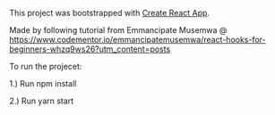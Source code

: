 This project was bootstrapped with [Create React App](https://github.com/facebook/create-react-app).

Made by following tutorial from  Emmancipate Musemwa @ https://www.codementor.io/emmancipatemusemwa/react-hooks-for-beginners-whzq9ws26?utm_content=posts

To run the projecet:

1.) Run npm install

2.) Run yarn start
